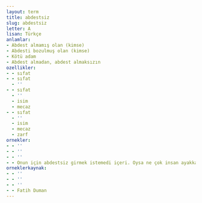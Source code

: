 ```yaml
---
layout: term
title: abdestsiz
slug: abdestsiz
letter: A
lisan: Türkçe
anlamlar:
- Abdest almamış olan (kimse)
- Abdesti bozulmuş olan (kimse)
- Kötü adam
- Abdest almadan, abdest almaksızın
ozellikler:
- - sıfat
- - sıfat
  - ''
- - sıfat
  - ''
  - isim
  - mecaz
- - sıfat
  - ''
  - isim
  - mecaz
  - zarf
ornekler:
- - ''
- - ''
- - ''
- - Onun için abdestsiz girmek istemedi içeri. Oysa ne çok insan ayakkabılarıyla abdestsiz geziyorlardı buralarda.
orneklerkaynak:
- - ''
- - ''
- - ''
- - Fatih Duman
---
```

